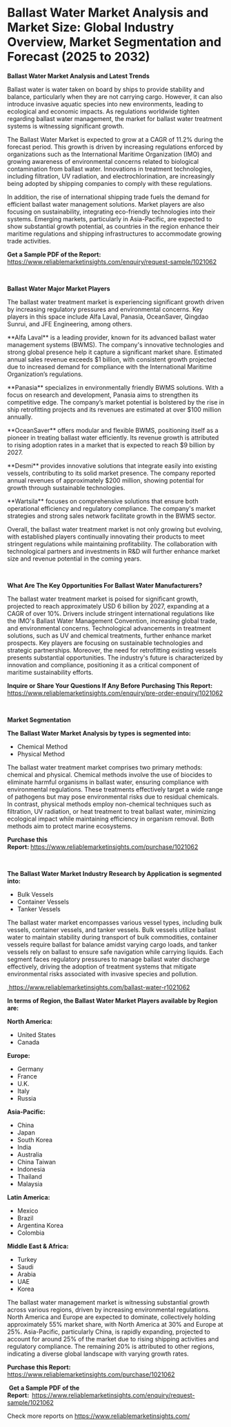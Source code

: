 <p><h1>Ballast Water Market Analysis and Market Size: Global Industry Overview, Market Segmentation and Forecast (2025 to 2032)</h1></p><p><strong>Ballast Water Market Analysis and Latest Trends</strong></p>
<p><p>Ballast water is water taken on board by ships to provide stability and balance, particularly when they are not carrying cargo. However, it can also introduce invasive aquatic species into new environments, leading to ecological and economic impacts. As regulations worldwide tighten regarding ballast water management, the market for ballast water treatment systems is witnessing significant growth.</p><p>The Ballast Water Market is expected to grow at a CAGR of 11.2% during the forecast period. This growth is driven by increasing regulations enforced by organizations such as the International Maritime Organization (IMO) and growing awareness of environmental concerns related to biological contamination from ballast water. Innovations in treatment technologies, including filtration, UV radiation, and electrochlorination, are increasingly being adopted by shipping companies to comply with these regulations.</p><p>In addition, the rise of international shipping trade fuels the demand for efficient ballast water management solutions. Market players are also focusing on sustainability, integrating eco-friendly technologies into their systems. Emerging markets, particularly in Asia-Pacific, are expected to show substantial growth potential, as countries in the region enhance their maritime regulations and shipping infrastructures to accommodate growing trade activities.</p></p>
<p><strong>Get a Sample PDF of the Report:&nbsp;</strong> <a href="https://www.reliablemarketinsights.com/enquiry/request-sample/1021062?utm_campaign=3218&utm_medium=2&utm_source=Github&utm_content=ia&utm_term=06032025&utm_id=ballast-water">https://www.reliablemarketinsights.com/enquiry/request-sample/1021062</a></p>
<p>&nbsp;</p>
<p><strong>Ballast Water Major Market Players</strong></p>
<p><p>The ballast water treatment market is experiencing significant growth driven by increasing regulatory pressures and environmental concerns. Key players in this space include Alfa Laval, Panasia, OceanSaver, Qingdao Sunrui, and JFE Engineering, among others. </p><p>**Alfa Laval** is a leading provider, known for its advanced ballast water management systems (BWMS). The company's innovative technologies and strong global presence help it capture a significant market share. Estimated annual sales revenue exceeds $1 billion, with consistent growth projected due to increased demand for compliance with the International Maritime Organization’s regulations.</p><p>**Panasia** specializes in environmentally friendly BWMS solutions. With a focus on research and development, Panasia aims to strengthen its competitive edge. The company’s market potential is bolstered by the rise in ship retrofitting projects and its revenues are estimated at over $100 million annually.</p><p>**OceanSaver** offers modular and flexible BWMS, positioning itself as a pioneer in treating ballast water efficiently. Its revenue growth is attributed to rising adoption rates in a market that is expected to reach $9 billion by 2027.</p><p>**Desmi** provides innovative solutions that integrate easily into existing vessels, contributing to its solid market presence. The company reported annual revenues of approximately $200 million, showing potential for growth through sustainable technologies.</p><p>**Wartsila** focuses on comprehensive solutions that ensure both operational efficiency and regulatory compliance. The company's market strategies and strong sales network facilitate growth in the BWMS sector.</p><p>Overall, the ballast water treatment market is not only growing but evolving, with established players continually innovating their products to meet stringent regulations while maintaining profitability. The collaboration with technological partners and investments in R&D will further enhance market size and revenue potential in the coming years.</p></p>
<p>&nbsp;</p>
<p><strong>What Are The Key Opportunities For Ballast Water Manufacturers?</strong></p>
<p><p>The ballast water treatment market is poised for significant growth, projected to reach approximately USD 6 billion by 2027, expanding at a CAGR of over 10%. Drivers include stringent international regulations like the IMO's Ballast Water Management Convention, increasing global trade, and environmental concerns. Technological advancements in treatment solutions, such as UV and chemical treatments, further enhance market prospects. Key players are focusing on sustainable technologies and strategic partnerships. Moreover, the need for retrofitting existing vessels presents substantial opportunities. The industry's future is characterized by innovation and compliance, positioning it as a critical component of maritime sustainability efforts.</p></p>
<p><strong>Inquire or Share Your Questions If Any Before Purchasing This Report:</strong> <a href="https://www.reliablemarketinsights.com/enquiry/pre-order-enquiry/1021062?utm_campaign=3218&utm_medium=2&utm_source=Github&utm_content=ia&utm_term=06032025&utm_id=ballast-water">https://www.reliablemarketinsights.com/enquiry/pre-order-enquiry/1021062</a></p>
<p>&nbsp;</p>
<p><strong>Market Segmentation</strong></p>
<p><strong>The Ballast Water Market Analysis by types is segmented into:</strong></p>
<p><ul><li>Chemical Method</li><li>Physical Method</li></ul></p>
<p><p>The ballast water treatment market comprises two primary methods: chemical and physical. Chemical methods involve the use of biocides to eliminate harmful organisms in ballast water, ensuring compliance with environmental regulations. These treatments effectively target a wide range of pathogens but may pose environmental risks due to residual chemicals. In contrast, physical methods employ non-chemical techniques such as filtration, UV radiation, or heat treatment to treat ballast water, minimizing ecological impact while maintaining efficiency in organism removal. Both methods aim to protect marine ecosystems.</p></p>
<p><strong>Purchase this Report:&nbsp;</strong><a href="https://www.reliablemarketinsights.com/purchase/1021062?utm_campaign=3218&utm_medium=2&utm_source=Github&utm_content=ia&utm_term=06032025&utm_id=ballast-water">https://www.reliablemarketinsights.com/purchase/1021062</a></p>
<p>&nbsp;</p>
<p><strong>The Ballast Water Market Industry Research by Application is segmented into:</strong></p>
<p><ul><li>Bulk Vessels</li><li>Container Vessels</li><li>Tanker Vessels</li></ul></p>
<p><p>The ballast water market encompasses various vessel types, including bulk vessels, container vessels, and tanker vessels. Bulk vessels utilize ballast water to maintain stability during transport of bulk commodities, container vessels require ballast for balance amidst varying cargo loads, and tanker vessels rely on ballast to ensure safe navigation while carrying liquids. Each segment faces regulatory pressures to manage ballast water discharge effectively, driving the adoption of treatment systems that mitigate environmental risks associated with invasive species and pollution.</p></p>
<p><a href="https://www.reliablemarketinsights.com/ballast-water-r1021062?utm_campaign=3218&utm_medium=2&utm_source=Github&utm_content=ia&utm_term=06032025&utm_id=ballast-water">&nbsp;https://www.reliablemarketinsights.com/ballast-water-r1021062</a></p>
<p><strong>In terms of Region, the Ballast Water Market Players available by Region are:</strong></p>
<p>
    <p> <strong> North America: </strong>
        <ul>
            <li>United States</li>
            <li>Canada</li>
        </ul>
        </p> 
    <p> <strong> Europe: </strong>
        <ul>
            <li>Germany</li>
            <li>France</li>
            <li>U.K.</li>
            <li>Italy</li>
            <li>Russia</li>
        </ul>
        </p> 
    <p> <strong> Asia-Pacific: </strong>
        <ul>
            <li>China</li>
            <li>Japan</li>
            <li>South Korea</li>
            <li>India</li>
            <li>Australia</li>
            <li>China Taiwan</li>
            <li>Indonesia</li>
            <li>Thailand</li>
            <li>Malaysia</li>
        </ul>
        </p> 
    <p> <strong> Latin America: </strong>
        <ul>
            <li>Mexico</li>
            <li>Brazil</li>
            <li>Argentina Korea</li>
            <li>Colombia</li>
        </ul>
        </p> 
    <p> <strong> Middle East & Africa: </strong>
        <ul>
            <li>Turkey</li>
            <li>Saudi</li>
            <li>Arabia</li>
            <li>UAE</li>
            <li>Korea</li>
        </ul>
    </p>
    </p>
<p><p>The ballast water management market is witnessing substantial growth across various regions, driven by increasing environmental regulations. North America and Europe are expected to dominate, collectively holding approximately 55% market share, with North America at 30% and Europe at 25%. Asia-Pacific, particularly China, is rapidly expanding, projected to account for around 25% of the market due to rising shipping activities and regulatory compliance. The remaining 20% is attributed to other regions, indicating a diverse global landscape with varying growth rates.</p></p>
<p><strong>Purchase this Report: </strong><a href="https://www.reliablemarketinsights.com/purchase/1021062?utm_campaign=3218&utm_medium=2&utm_source=Github&utm_content=ia&utm_term=06032025&utm_id=ballast-water">https://www.reliablemarketinsights.com/purchase/1021062</a></p>
<p>&nbsp;<strong>Get a Sample PDF of the Report:&nbsp;&nbsp;</strong><a href="https://www.reliablemarketinsights.com/enquiry/request-sample/1021062?utm_campaign=3218&utm_medium=2&utm_source=Github&utm_content=ia&utm_term=06032025&utm_id=ballast-water">https://www.reliablemarketinsights.com/enquiry/request-sample/1021062</a></p>
<p><strong></strong></p>
<p>Check more reports on <a href="https://www.reliablemarketinsights.com/?utm_campaign=3218&utm_medium=2&utm_source=Github&utm_content=ia&utm_term=06032025&utm_id=ballast-water">https://www.reliablemarketinsights.com/</a></p>